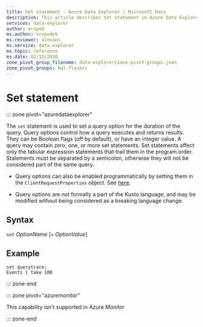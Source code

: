 ```yaml
---
title: Set statement - Azure Data Explorer | Microsoft Docs
description: This article describes Set statement in Azure Data Explorer.
services: data-explorer
author: orspod
ms.author: orspodek
ms.reviewer: alexans
ms.service: data-explorer
ms.topic: reference
ms.date: 02/13/2020
zone_pivot_group_filename: data-explorer/zone-pivot-groups.json
zone_pivot_groups: kql-flavors
---
```

# Set statement

::: zone pivot="azuredataexplorer"

The `set` statement is used to set a query option for the duration of the query.
Query options control how a query executes and returns results. They can be Boolean flags (off by default), or have an integer value. A query may contain zero, one, or more set statements. Set statements affect only the tabular expression statements that trail them in the program order. Statements must be separated by a semicolon, otherwise they will not be considered part of the same query.

* Query options can also be enabled programmatically by setting them in the
  `ClientRequestProperties` object. See [here](../api/netfx/request-properties.md).
  
* Query options are not formally a part of the Kusto language, and may be
  modified without being considered as a breaking language change.

## Syntax

`set` *OptionName* [`=` *OptionValue*]

## Example

```kusto
set querytrace;
Events | take 100
```

::: zone-end

::: zone pivot="azuremonitor"

This capability isn't supported in Azure Monitor

::: zone-end
